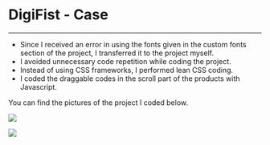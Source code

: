 #	DigiFist - Case

----------

* Since I received an error in using the fonts given in the custom fonts section of the project, I transferred it to the project myself.
* I avoided unnecessary code repetition while coding the project.
* Instead of using CSS frameworks, I performed lean CSS coding.
* I coded the draggable codes in the scroll part of the products with Javascript.

You can find the pictures of the project I coded below.

![](https://i.hizliresim.com/ccr6t7w.PNG)

![](https://i.hizliresim.com/jtukxix.PNG)